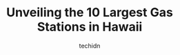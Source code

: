 ---
layout: ampstory
image: https://i0.wp.com/paketmu.com/wp-content/uploads/2023/06/hawaii-kai-texaco-0-in-hawaii-1686371509.jpeg?resize=640,853
author: techidn
featured: false
description: Explore the diverse Gas Station scene in Hawaii, home to an incredible selection of 10 establishments catering to every taste. Whether youre in search of iconic favorites or undiscovered tr
title: Unveiling the 10 Largest Gas Stations in Hawaii
cover:
   title: Unveiling the 10 Largest Gas Stations in Hawaii
   subtitle: RICKPATE
   background: https://paketmu.com/wp-content/uploads/2023/06/hawaii-kai-texaco-0-in-hawaii-1686371509.jpeg

pages: 
 - layout: thirds
   top: <h1>#1 Costco Gas Station</h1>
   bottom: "<p>If you are trying to save money by get cheaper gas, its hard to beat Costco gas prices and is one of Costcos benefits you can take advantage of as a member. Especially </p>"
   background: https://paketmu.com/wp-content/uploads/2023/06/hawaii-kai-texaco-1-in-hawaii-1686371510.jpeg
   backgroundblur: true
 - layout: thirds
   top: <h1>#2 Sams Club Gas Station</h1>
   bottom: "<p>Typically a fast and efficient place to get gas .  I would definitely use Google Maps to track how busy it is and then go because it can get really busy on certain days.</p>"
   background: https://paketmu.com/wp-content/uploads/2023/06/hawaii-kai-texaco-2-in-hawaii-1686371511.jpeg
   cta:
      link: https://paketmu.com/unveiling-the-10-largest-gas-stations-in-hawaii/
      text: Unveiling the 10 Largest Gas Stations in Hawaii
 - layout: thirds
   top: <h1>#3 Hele</h1>
   bottom: "<p>Aunty that works here is the best!.Great customer service and always have a smile when she greets her customers.To many homeless loitering around here</p>"
   background: https://paketmu.com/wp-content/uploads/2023/06/hawaii-kai-texaco-3-in-hawaii-1686371511.jpeg
   cta:
      link: https://paketmu.com/unveiling-the-10-largest-gas-stations-in-hawaii/
      text: Unveiling the 10 Largest Gas Stations in Hawaii
 - layout: thirds
   top: <h1>#4 Shell</h1>
   bottom: "<p>3269 Koapaka St, Honolulu, HI 96819, United States</p>"
   background: https://images.unsplash.com/photo-1546497974-b213c9efb599?ixlib=rb-4.0.3&ixid=MnwxMjA3fDB8MHxwaG90by1wYWdlfHx8fGVufDB8fHx8&auto=format&fit=crop&w=640&h=853&q=80
   cta:
      link: https://paketmu.com/unveiling-the-10-largest-gas-stations-in-hawaii/
      text: Unveiling the 10 Largest Gas Stations in Hawaii
 - layout: thirds
   top: <h1>#5 Hickam 24 Hour Gas Station</h1>
   bottom: "<p>Kuntz Ave, Honolulu, HI 96818, United States</p>"
   background: https://images.unsplash.com/photo-1609083590460-7b8cc0ca65f8?ixlib=rb-4.0.3&ixid=MnwxMjA3fDB8MHxwaG90by1wYWdlfHx8fGVufDB8fHx8&auto=format&fit=crop&w=640&h=853&q=80
   cta:
      link: https://paketmu.com/unveiling-the-10-largest-gas-stations-in-hawaii/
      text: Unveiling the 10 Largest Gas Stations in Hawaii
 - layout: thirds
   top: <h1>#6 Hele</h1>
   bottom: "<p>707 Kapahulu Ave, Honolulu, HI 96816, United States</p>"
   background: https://images.unsplash.com/photo-1632260260864-caf7fde5ec36?ixlib=rb-4.0.3&ixid=MnwxMjA3fDB8MHxwaG90by1wYWdlfHx8fGVufDB8fHx8&auto=format&fit=crop&w=640&h=853&q=80
   cta:
      link: https://paketmu.com/unveiling-the-10-largest-gas-stations-in-hawaii/
      text: Unveiling the 10 Largest Gas Stations in Hawaii
 - layout: thirds
   top: <h1>#7 Aloha Gas Station</h1>
   bottom: "<p>3203 Monsarrat Ave, Honolulu, HI 96815, United States</p>"
   background: https://images.unsplash.com/photo-1547366785-564103df7e13?ixlib=rb-4.0.3&ixid=MnwxMjA3fDB8MHxwaG90by1wYWdlfHx8fGVufDB8fHx8&auto=format&fit=crop&w=640&h=853&q=80
   cta:
      link: https://paketmu.com/unveiling-the-10-largest-gas-stations-in-hawaii/
      text: Unveiling the 10 Largest Gas Stations in Hawaii
 - layout: thirds
   middle: Continue reading...
   background: https://images.unsplash.com/photo-1591393223703-56fe1347ac62?ixlib=rb-4.0.3&ixid=MnwxMjA3fDB8MHxwaG90by1wYWdlfHx8fGVufDB8fHx8&auto=format&fit=crop&w=640&h=853&q=80
   cta:
      link: https://paketmu.com/unveiling-the-10-largest-gas-stations-in-hawaii/
      text: Unveiling the 10 Largest Gas Stations in Hawaii
      
---